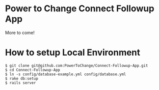 # Power to Change Connect Followup App

More to come!

# How to setup Local Environment

```
$ git clone git@github.com:PowerToChange/Connect-Followup-App.git
$ cd Connect-Followup-App
$ ln -s config/database-example.yml config/database.yml
$ rake db:setup
$ rails server

```